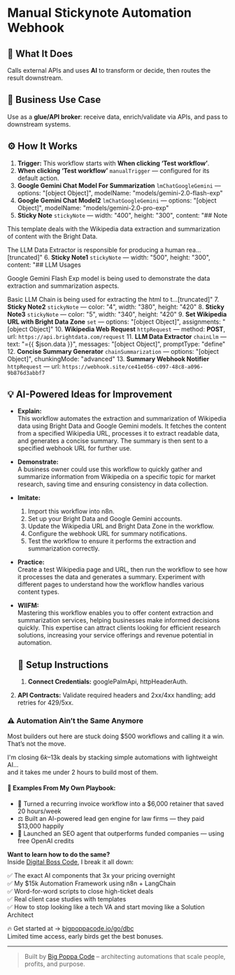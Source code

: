 # Manual Stickynote Automation Webhook
  ## 🚀 What It Does
  Calls external APIs and uses **AI** to transform or decide, then routes the result downstream.
  
  ## 💼 Business Use Case
  Use as a **glue/API broker**: receive data, enrich/validate via APIs, and pass to downstream systems.
  
  ## ⚙️ How It Works
  1. **Trigger:** This workflow starts with **When clicking ‘Test workflow’**.
  2. **When clicking ‘Test workflow’** `manualTrigger` — configured for its default action.
3. **Google Gemini Chat Model For Summarization** `lmChatGoogleGemini` — options: "[object Object]", modelName: "models/gemini-2.0-flash-exp"
4. **Google Gemini Chat Model2** `lmChatGoogleGemini` — options: "[object Object]", modelName: "models/gemini-2.0-pro-exp"
5. **Sticky Note** `stickyNote` — width: "400", height: "300", content: "## Note

This template deals with the Wikipedia data extraction and summarization of content with the Bright Data. 

The LLM Data Extractor is responsible for producing a human rea…[truncated]"
6. **Sticky Note1** `stickyNote` — width: "500", height: "300", content: "## LLM Usages

Google Gemini Flash Exp model is being used to demonstrate the data extraction and summarization aspects.

Basic LLM Chain is being used for extracting the html to t…[truncated]"
7. **Sticky Note2** `stickyNote` — color: "4", width: "380", height: "420"
8. **Sticky Note3** `stickyNote` — color: "5", width: "340", height: "420"
9. **Set Wikipedia URL with Bright Data Zone** `set` — options: "[object Object]", assignments: "[object Object]"
10. **Wikipedia Web Request** `httpRequest` — method: **POST**, url: `https://api.brightdata.com/request`
11. **LLM Data Extractor** `chainLlm` — text: "={{ $json.data }}", messages: "[object Object]", promptType: "define"
12. **Concise Summary Generator** `chainSummarization` — options: "[object Object]", chunkingMode: "advanced"
13. **Summary Webhook Notifier** `httpRequest` — url: `https://webhook.site/ce41e056-c097-48c8-a096-9b876d3abbf7`
  
  ## 💡 AI-Powered Ideas for Improvement
  - **Explain:**  
  This workflow automates the extraction and summarization of Wikipedia data using Bright Data and Google Gemini models. It fetches the content from a specified Wikipedia URL, processes it to extract readable data, and generates a concise summary. The summary is then sent to a specified webhook URL for further use.

- **Demonstrate:**  
  A business owner could use this workflow to quickly gather and summarize information from Wikipedia on a specific topic for market research, saving time and ensuring consistency in data collection.

- **Imitate:**  
  1. Import this workflow into n8n.
  2. Set up your Bright Data and Google Gemini accounts.
  3. Update the Wikipedia URL and Bright Data Zone in the workflow.
  4. Configure the webhook URL for summary notifications.
  5. Test the workflow to ensure it performs the extraction and summarization correctly.

- **Practice:**  
  Create a test Wikipedia page and URL, then run the workflow to see how it processes the data and generates a summary. Experiment with different pages to understand how the workflow handles various content types.

- **WIIFM:**  
  Mastering this workflow enables you to offer content extraction and summarization services, helping businesses make informed decisions quickly. This expertise can attract clients looking for efficient research solutions, increasing your service offerings and revenue potential in automation.
  
  ## 🔧 Setup Instructions
  1. **Connect Credentials:** googlePalmApi, httpHeaderAuth.
2. **API Contracts:** Validate required headers and 2xx/4xx handling; add retries for 429/5xx.
  
### ⚠️ Automation Ain’t the Same Anymore

Most builders out here are stuck doing $500 workflows and calling it a win.  
That’s not the move.  

I'm closing $6k–$13k deals by stacking simple automations with lightweight AI...  
and it takes me under 2 hours to build most of them.

#### 🧠 Examples From My Own Playbook:
- 🔁 Turned a recurring invoice workflow into a $6,000 retainer that saved 20 hours/week  
- ⚖️ Built an AI-powered lead gen engine for law firms — they paid $13,000 happily  
- 🚀 Launched an SEO agent that outperforms funded companies — using free OpenAI credits  

**Want to learn how to do the same?**  
Inside [Digital Boss Code](https://bigpoppacode.io/go/dbc), I break it all down:

✅ The exact AI components that 3x your pricing overnight  
✅ My $15k Automation Framework using n8n + LangChain  
✅ Word-for-word scripts to close high-ticket deals  
✅ Real client case studies with templates  
✅ How to stop looking like a tech VA and start moving like a Solution Architect  

🔥 Get started at → [bigpoppacode.io/go/dbc](https://bigpoppacode.io/go/dbc)  
Limited time access, early birds get the best bonuses.

---
> Built by [Big Poppa Code](https://bigpoppacode.io) – architecting automations that scale people, profits, and purpose.
  